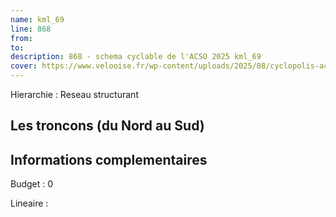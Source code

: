 ```yaml
---
name: kml_69 
line: 868
from: 
to:  
description: 868 - schema cyclable de l'ACSO 2025 kml_69 
cover: https://www.velooise.fr/wp-content/uploads/2025/08/cyclopolis-acso-868.jpg
---
```

Hierarchie : Reseau structurant


## Les troncons (du Nord au Sud)

## Informations complementaires

Budget  : 0 

Lineaire :

